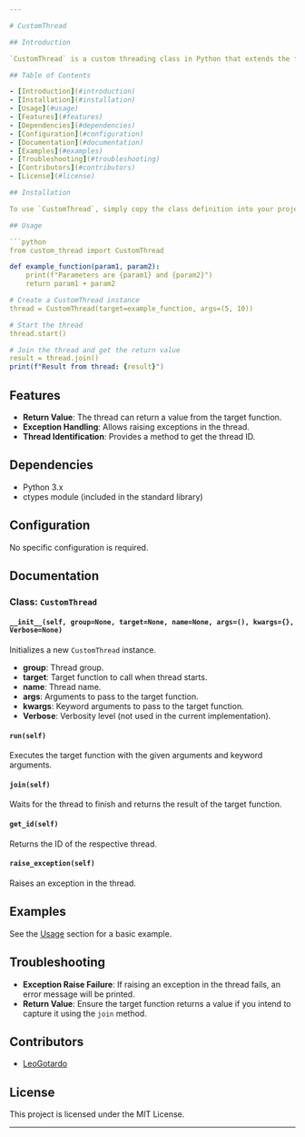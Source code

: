 ```yaml
---

# CustomThread

## Introduction

`CustomThread` is a custom threading class in Python that extends the functionality of the standard `threading.Thread` class. It allows for additional features such as returning the result of the target function and raising exceptions in the thread.

## Table of Contents

- [Introduction](#introduction)
- [Installation](#installation)
- [Usage](#usage)
- [Features](#features)
- [Dependencies](#dependencies)
- [Configuration](#configuration)
- [Documentation](#documentation)
- [Examples](#examples)
- [Troubleshooting](#troubleshooting)
- [Contributors](#contributors)
- [License](#license)

## Installation

To use `CustomThread`, simply copy the class definition into your project. Ensure you have Python installed (version 3.x is recommended).

## Usage

```python
from custom_thread import CustomThread

def example_function(param1, param2):
    print(f"Parameters are {param1} and {param2}")
    return param1 + param2

# Create a CustomThread instance
thread = CustomThread(target=example_function, args=(5, 10))

# Start the thread
thread.start()

# Join the thread and get the return value
result = thread.join()
print(f"Result from thread: {result}")
```

## Features

- **Return Value**: The thread can return a value from the target function.
- **Exception Handling**: Allows raising exceptions in the thread.
- **Thread Identification**: Provides a method to get the thread ID.

## Dependencies

- Python 3.x
- ctypes module (included in the standard library)

## Configuration

No specific configuration is required. 

## Documentation

### Class: `CustomThread`

#### `__init__(self, group=None, target=None, name=None, args=(), kwargs={}, Verbose=None)`
Initializes a new `CustomThread` instance.

- **group**: Thread group.
- **target**: Target function to call when thread starts.
- **name**: Thread name.
- **args**: Arguments to pass to the target function.
- **kwargs**: Keyword arguments to pass to the target function.
- **Verbose**: Verbosity level (not used in the current implementation).

#### `run(self)`
Executes the target function with the given arguments and keyword arguments.

#### `join(self)`
Waits for the thread to finish and returns the result of the target function.

#### `get_id(self)`
Returns the ID of the respective thread.

#### `raise_exception(self)`
Raises an exception in the thread.

## Examples

See the [Usage](#usage) section for a basic example.

## Troubleshooting

- **Exception Raise Failure**: If raising an exception in the thread fails, an error message will be printed.
- **Return Value**: Ensure the target function returns a value if you intend to capture it using the `join` method.

## Contributors

- [LeoGotardo](https://github.com/LeoGotardo)

## License

This project is licensed under the MIT License.

---
```

